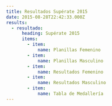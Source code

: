 ```yaml
---
title: Resultados Supérate 2015
date: 2015-08-28T22:42:33.000Z
results:
  - resultado:
      heading: Supérate 2015
      items:
        - item:
            name: Planillas Femenino
        - item:
            name: Planillas Masculino
        - item:
            name: Resultados Femenino
        - item:
            name: Resultados Masculino
        - item:
            name: Tabla de Medallería
---
```



